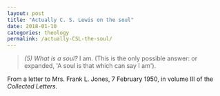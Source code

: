 ```yaml
---
layout: post
title: "Actually C. S. Lewis on the soul"
date: 2018-01-10
categories: theology
permalink: /actually-CSL-the-soul/
---
```


> *(5) What is a soul?*
> I am. (This is the only possible answer: or expanded, 'A soul is that which can say I am').

From a letter to Mrs. Frank L. Jones, 7 February 1950, in volume III of the *Collected Letters.*